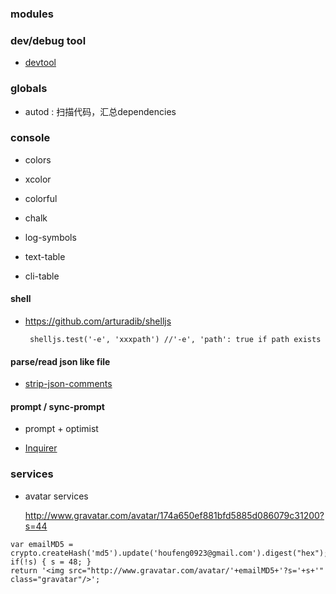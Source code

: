 

### modules

### dev/debug tool

- [devtool](https://github.com/Jam3/devtool)

### globals

 - autod : 扫描代码，汇总dependencies

### console

 - colors
 - xcolor
 - colorful
 - chalk
 - log-symbols

 - text-table

 - cli-table

#### shell

 - https://github.com/arturadib/shelljs

        shelljs.test('-e', 'xxxpath') //'-e', 'path': true if path exists


#### parse/read json like file

 - [strip-json-comments](https://github.com/sindresorhus/strip-json-comments)


#### prompt / sync-prompt

 - prompt + optimist

 - [Inquirer](https://github.com/SBoudrias/Inquirer.js)

### services

 - avatar services

    http://www.gravatar.com/avatar/174a650ef881bfd5885d086079c31200?s=44

```
var emailMD5 = crypto.createHash('md5').update('houfeng0923@gmail.com').digest("hex");
if(!s) { s = 48; }
return '<img src="http://www.gravatar.com/avatar/'+emailMD5+'?s='+s+'" class="gravatar"/>';
```


